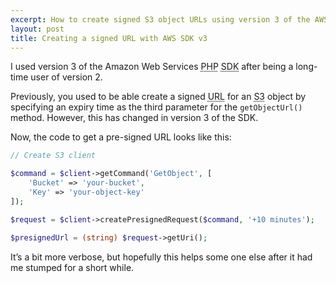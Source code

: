 ```yaml
---
excerpt: How to create signed S3 object URLs using version 3 of the AWS PHP SDK.
layout: post
title: Creating a signed URL with AWS SDK v3
---
```

<p class="lead">I used version 3 of the Amazon Web Services <abbr class="initialism" title="PHP: Hypertext Preprocessor">PHP</abbr> <abbr class="initialism" title="Software Development Kit">SDK</abbr> after being a long-time user of version 2.</p>

Previously, you used to be able create a signed <abbr class="initialism" title="Uniform Resource Locator">URL</abbr> for an <abbr class="initialism" title="Simple Storage Service">S3</abbr> object by specifying an expiry time as the third parameter for the <code>getObjectUrl()</code> method.
However, this has changed in version 3 of the SDK.

Now, the code to get a pre-signed URL looks like this:

```php
// Create S3 client

$command = $client->getCommand('GetObject', [
    'Bucket' => 'your-bucket',
    'Key' => 'your-object-key'
]);

$request = $client->createPresignedRequest($command, '+10 minutes');

$presignedUrl = (string) $request->getUri();
```

It’s a bit more verbose, but hopefully this helps some one else after it had me stumped for a short while.
